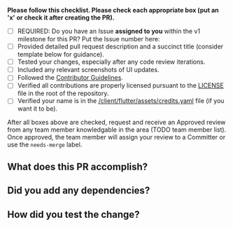 **Please follow this checklist. Please check each appropriate box (put an 'x' or check it after creating the PR).**
- [ ] REQUIRED: Do you have an Issue **assigned to you** within the v1 milestone for this PR?  Put the Issue number here:
- [ ] Provided detailed pull request description and a succinct title (consider template below for guidance).
- [ ] Tested your changes, especially after any code review iterations.
- [ ] Included any relevant screenshots of UI updates.
- [ ] Followed the [Contributor Guidelines](https://github.com/WorldHealthOrganization/app/blob/master/docs/CONTRIBUTING.md).
- [ ] Verified all contributions are properly licensed pursuant to the [LICENSE](https://github.com/WorldHealthOrganization/app/blob/master/LICENSE) file in the root of the repository.
- [ ] Verified your name is in the [/client/flutter/assets/credits.yaml](https://github.com/WorldHealthOrganization/app/blob/master/client/flutter/assets/credits.yaml) file (if you want it to be).

After all boxes above are checked, request and receive an Approved review from any team member knowledgable in the area (TODO team member list).  Once approved, the team member will assign your review to a Committer or use the `needs-merge` label.

## What does this PR accomplish?

<!-- Title should be a short phrase, e.g. "Adds survey functionality". -->

<!-- Detailed description can include any design decisions you want reviewers to take note of. -->

<!-- List all issue numbers affected and closed by this PR. -->

## Did you add any dependencies?

<!-- List each added dependency and justifications (see the Guidelines) -->

## How did you test the change?

<!-- If relevant, add any screenshots of your UI changes. -->
